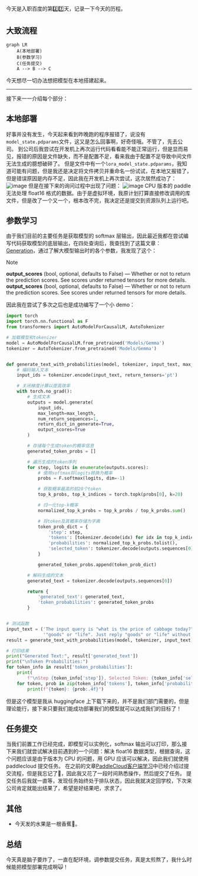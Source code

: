 今天是入职百度的第2️⃣7️⃣天，记录一下今天的历程。

## 大致流程

```mermaid
graph LR
    A(本地部署)
    B(参数学习)
    C(任务提交)
    A --> B --> C
```

今天想尽一切办法想把模型在本地搭建起来。

---
接下来一一介绍每个部分：

## 本地部署
好事并没有发生，今天起来看到昨晚跑的程序报错了，说没有`model_state.pdparams`文件，这又是怎么回事啊，好奇怪哦。不管了，先去公司。
到公司后我尝试在开发机上再次运行代码看看能不能正常运行，但是显而易见，报错的原因是文件缺失，而不是配置不足，看来我由于配置不足导致中间文件无法生成的臆想破碎了。
但是文件中有一个`lora_model_state.pdparams`，我知道可能有问题，但是我还是决定将文件拷贝并重命名一份试试，在本地又报错了，但是错误原因是内存不足，因此我在开发机上再次尝试，这次居然成功了：
![image](https://github.com/user-attachments/assets/da10b1e6-202d-4a5a-a173-26d4d6b97120)
但是在接下来的询问过程中出现了问题：
![image](https://github.com/user-attachments/assets/85cf9fe2-8004-4800-85c2-235b9b31fee5)
CPU 版本的 paddle 无法处理 float16 格式的数据。由于是虚拟环境，我原计划打算直接修改调用的库文件，但是改了一个又一个，根本改不完，我决定还是提交到资源队列上运行吧。

## 参数学习
由于我们目前的主要任务是获取模型的 softmax 层输出，因此最近我都在尝试编写代码获取模型的底层输出，在四处查询后，我查找到了这篇文章：[Generation](https://huggingface.co/docs/transformers/v4.47.0/zh/main_classes/text_generation#transformers.GenerationConfig.output_scores)，通过了解大模型输出时的各个参数，我发现了这个：
> [!NOTE]
**output_scores** (bool, optional, defaults to False) — Whether or not to return the prediction scores. See scores under returned tensors for more details.
**output_scores** (bool, optional, defaults to False) — Whether or not to return the prediction scores. See scores under returned tensors for more details.

因此我在尝试了多次之后也是成功编写了一个小 demo：
```python
import torch
import torch.nn.functional as F
from transformers import AutoModelForCausalLM, AutoTokenizer

# 加载模型和tokenizer
model = AutoModelForCausalLM.from_pretrained('Models/Gemma')
tokenizer = AutoTokenizer.from_pretrained('Models/Gemma')


def generate_text_with_probabilities(model, tokenizer, input_text, max_length=50):
    # 编码输入文本
    input_ids = tokenizer.encode(input_text, return_tensors='pt')

    # 关闭梯度计算以提高效率
    with torch.no_grad():
        # 生成文本
        outputs = model.generate(
            input_ids,
            max_length=max_length,
            num_return_sequences=1,
            return_dict_in_generate=True,
            output_scores=True
        )

        # 存储每个生成token的概率信息
        generated_token_probs = []

        # 遍历生成的token序列
        for step, logits in enumerate(outputs.scores):
            # 使用softmax将logits转换为概率
            probs = F.softmax(logits, dim=-1)

            # 获取概率最高的前20个token
            top_k_probs, top_k_indices = torch.topk(probs[0], k=20)

            # 归一化top-k概率
            normalized_top_k_probs = top_k_probs / top_k_probs.sum()

            # 将token及其概率存储为字典
            token_prob_dict = {
                'step': step,
                'tokens': [tokenizer.decode(idx) for idx in top_k_indices],
                'probabilities': normalized_top_k_probs.tolist(),
                'selected_token': tokenizer.decode(outputs.sequences[0][input_ids.shape[1] + step])
            }

            generated_token_probs.append(token_prob_dict)

        # 解码生成的文本
        generated_text = tokenizer.decode(outputs.sequences[0])

        return {
            'generated_text': generated_text,
            'token_probabilities': generated_token_probs
        }


# 测试函数
input_text = ('The input query is "what is the price of cabbage today?" Please determine whether the query belongs to '
              '"goods" or "life". Just reply "goods" or "life" without any redundant explanations.')
result = generate_text_with_probabilities(model, tokenizer, input_text)

# 打印结果
print("Generated Text:", result['generated_text'])
print("\nToken Probabilities:")
for token_info in result['token_probabilities']:
    print(
        f"\nStep {token_info['step']}, Selected Token: {token_info['selected_token']}, Top 20 Tokens and Probabilities:")
    for token, prob in zip(token_info['tokens'], token_info['probabilities']):
        print(f"{token}: {prob:.4f}")
```
但是这个模型是我从 huggingface 上下载下来的，并不是我们部门需要的，但是理论能行，接下来只要我们能成功部署我们的模型就可以达成我们的目标了！

## 任务提交
当我们前置工作已经完成，即模型可以实例化，softmax 输出可以打印，那么接下来我们就尝试解决目前遇到的一个问题：解决 float16 数据类型，根据查询，这个问题应该是由于版本为 CPU 的问题，用 GPU 应该可以解决，因此我们就使用 paddlecloud 提交任务。
在之前的文章[PaddleCloud客户端学习](https://onebuaaer.us.kg/post/PaddleCloud-ke-hu-duan-xue-xi.html)中已经介绍过提交流程，但是我忘记了🤣，因此我又花了一段时间熟悉操作，然后提交了任务。
提交任务后我就一直等，发现任务始终处于排队状态，因此我就决定回学校，下次来公司肯定就能出结果了，希望是好结果吧，求求了。

## 其他
- 今天发的水果是一根香蕉🍌。

## 总结
今天真是脑子要炸了，一直在配环境，调参数提交任务，真是太煎熬了，我什么时候能把模型部署完成啊🙀！

<!-- ##{"timestamp":1733321281}## -->